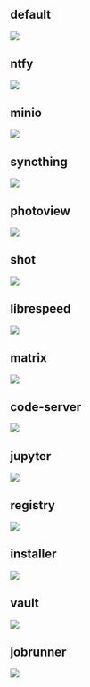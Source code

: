 ## default

![](./kubeviz/default.png)

## ntfy

![](./kubeviz/ntfy.png)

## minio

![](./kubeviz/minio.png)

## syncthing

![](./kubeviz/syncthing.png)

## photoview

![](./kubeviz/photoview.png)

## shot

![](./kubeviz/shot.png)

## librespeed

![](./kubeviz/librespeed.png)

## matrix

![](./kubeviz/matrix.png)

## code-server

![](./kubeviz/code-server.png)

## jupyter

![](./kubeviz/jupyter.png)

## registry

![](./kubeviz/registry.png)

## installer

![](./kubeviz/installer.png)

## vault

![](./kubeviz/vault.png)

## jobrunner

![](./kubeviz/jobrunner.png)
